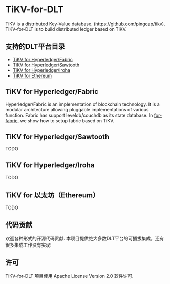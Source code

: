 # TiKV-for-DLT

TiKV is a distributed Key-Value database. (https://github.com/pingcap/tikv).  TiKV-for-DLT is to build distributed ledger based on TiKV.

## 支持的DLT平台目录

- [TiKV for Hyperledger/Fabric](#TiKV-for-Hyperledger/Fabric)
- [TiKV for Hyperledger/Sawtooth](#TiKV-for-Hyperledger/Sawtooth)
- [TiKV for Hyperledger/Iroha](#TiKV-for-Hyperledger/Iroha)
- [TiKV for Ethereum](#TiKV-for-Ethereum)

## TiKV for Hyperledger/Fabric

Hyperledger/Fabric is an implementation of blockchain technology. It is a modular architecture allowing pluggable implementations of various function.  Fabric has support leveldb/couchdb as its state database.
In [for-fabric](#for-fabric), we show how to setup fabric based on TiKV.

## TiKV for Hyperledger/Sawtooth

TODO

## TiKV for Hyperledger/Iroha

TODO

## TiKV for 以太坊（Ethereum）

TODO

## 代码贡献

欢迎各种形式的开源代码贡献. 本项目提供绝大多数DLT平台的可插拔集成，还有很多集成工作没有实现! 

## 许可

TiKV-for-DLT 项目使用 Apache License Version 2.0 软件许可.
